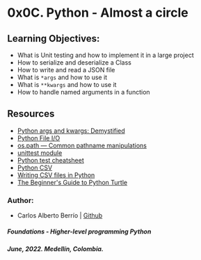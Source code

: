 # 0x0C. Python - Almost a circle

## Learning Objectives:
* What is Unit testing and how to implement it in a large project
* How to serialize and deserialize a Class
* How to write and read a JSON file
* What is `*args` and how to use it
* What is `**kwargs` and how to use it
* How to handle named arguments in a function

## Resources
* [Python args and kwargs: Demystified](https://realpython.com/python-kwargs-and-args/)
* [Python File I/O](https://www.programiz.com/python-programming/file-operation)
* [os.path — Common pathname manipulations](https://docs.python.org/2/library/os.path.html)
* [unittest module](https://docs.python.org/3.4/library/unittest.html#module-unittest)
* [Python test cheatsheet](https://www.pythonsheets.com/notes/python-tests.html)
* [Python CSV](https://www.programiz.com/python-programming/csv)
* [Writing CSV files in Python](https://www.programiz.com/python-programming/writing-csv-files#:~:text=DictWriter()%20class%20can%20be,file%20from%20a%20Python%20dictionary.&text=Here%2C,written%20in%20the%20CSV%20file)
* [The Beginner's Guide to Python Turtle](https://realpython.com/beginners-guide-python-turtle/#picking-the-pen-up-and-down)

### Author:
* Carlos Alberto Berrío | [Github](https://github.com/carlosberrio)

##### Foundations - Higher-level programming  Python
##### June, 2022. Medellín, Colombia.
